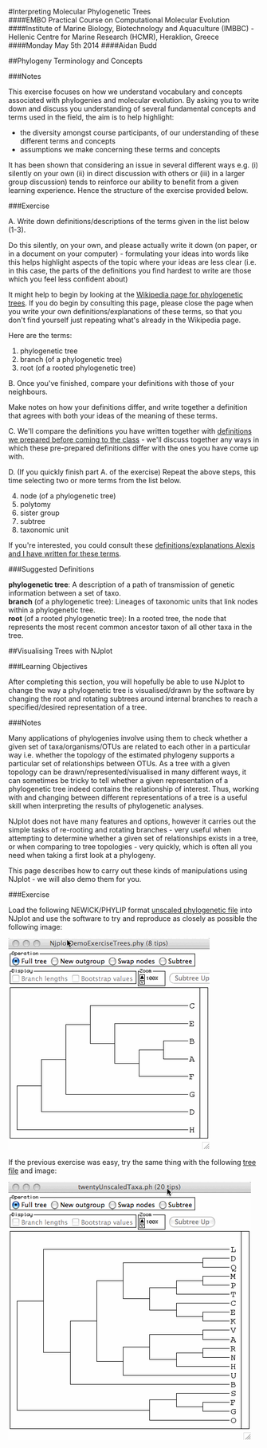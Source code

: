 #Interpreting Molecular Phylogenetic Trees  
####EMBO Practical Course on Computational Molecular Evolution  
####Institute of Marine Biology, Biotechnology and Aquaculture (IMBBC) - Hellenic Centre for Marine Research (HCMR), Heraklion, Greece  
####Monday May 5th 2014
####Aidan Budd

##Phylogeny Terminology and Concepts

###Notes

This exercise focuses on how we understand vocabulary and concepts associated with phylogenies and molecular evolution. By asking you to write down and discuss you understanding of several fundamental concepts and terms used in the field, the aim is to help highlight:

- the diversity amongst course participants, of our understanding of these different terms and concepts
- assumptions we make concerning these terms and concepts

It has been shown that considering an issue in several different ways e.g. (i) silently on your own (ii) in direct discussion with others or (iii) in a larger group discussion) tends to reinforce our ability to benefit from a given learning experience. Hence the structure of the exercise provided below.

###Exercise

A. Write down definitions/descriptions of the terms given in the list below (1-3).

Do this silently, on your own, and please actually write it down (on paper, or in a document on your computer) - formulating your ideas into words like this helps highlight aspects of the topic where your ideas are less clear (i.e. in this case, the parts of the definitions you find hardest to write are those which you feel less confident about)

It might help to begin by looking at the [Wikipedia page for phylogenetic trees](http://en.wikipedia.org/wiki/Phylogenetic_tree). If you do begin by consulting this page, please close the page when you write your own definitions/explanations of these terms, so that you don't find yourself just repeating what's already in the Wikipedia page.

Here are the terms:

1. phylogenetic tree
1. branch (of a phylogenetic tree)
1. root (of a rooted phylogenetic tree)

B. Once you've finished, compare your definitions with those of your neighbours.

Make notes on how your definitions differ, and write together a definition that agrees with both your ideas of the meaning of these terms.

C. We'll compare the definitions you have written together with [definitions we prepared before coming to the class](#SuggestedPhylogenyDefinitions) - we'll discuss together any ways in which these pre-prepared definitions differ with the ones you have come up with.

D. (If you quickly finish part A. of the exercise) Repeat the above steps, this time selecting two or more terms from the list below.

4. node (of a phylogenetic tree)
4. polytomy
4. sister group
4. subtree
4. taxonomic unit

If you're interested, you could consult these [definitions/explanations Alexis and I have written for these terms](./documents/phyloTerminologyTakenFromWileyDictionary.pdf).

###<a name="SuggestedPhylogenyDefinitions"></a>Suggested Definitions

**phylogenetic tree**: A description of a path of transmission of genetic information between a set of taxo.  
**branch** (of a phylogenetic tree): Lineages of taxonomic units that link nodes within a phylogenetic tree.  
**root** (of a rooted phylogenetic tree): In a rooted tree, the node that represents the most recent common ancestor taxon of all other taxa in the tree.  


##Visualising Trees with NJplot

###Learning Objectives

After completing this section, you will hopefully be able to use NJplot to change the way a phylogenetic tree is visualised/drawn by the software by changing the root and rotating subtrees around internal branches to reach a specified/desired representation of a tree.

###Notes

Many applications of phylogenies involve using them to check whether a given set of taxa/organisms/OTUs are related to each other in a particular way i.e. whether the topology of the estimated phylogeny supports a particular set of relationships between OTUs. As a tree with a given topology can be drawn/represented/visualised in many different ways, it can sometimes be tricky to tell whether a given representation of a phylogenetic tree indeed contains the relationship of interest. Thus, working with and changing between different representations of a tree is a useful skill when interpreting the results of phylogenetic analyses.

NJplot does not have many features and options, however it carries out the simple tasks of re-rooting and rotating branches - very useful when attempting to determine whether a given set of relationships exists in a tree, or when comparing to tree topologies - very quickly, which is often all you need when taking a first look at a phylogeny.

This page describes how to carry out these kinds of manipulations using NJplot - we will also demo them for you.

###Exercise

Load the following NEWICK/PHYLIP format [unscaled phylogenetic file](./trees/eightTaxaUnscaledNjplotExercise.ph) into NJplot and use the software to try and reproduce as closely as possible the following image:

![](./images/eightTaxaNjplotExercise.gif "Eight OTU unscaled tree shown in NJplot")

If the previous exercise was easy, try the same thing with the following [tree file](./trees/twentyUnscaledTaxaNjplotExercise.ph) and image:

![](./images/twentyTaxaNjplotExercise.gif "Twenty OTU unscaled tree shown in NJplot")


